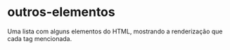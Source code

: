 # outros-elementos
Uma lista com alguns elementos do HTML, mostrando a renderização que cada tag mencionada.
